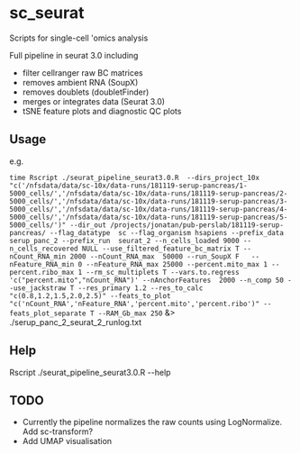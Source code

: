 # sc_seurat
Scripts for single-cell 'omics analysis


Full pipeline in seurat 3.0 including
* filter cellranger raw BC matrices
* removes ambient RNA (SoupX)
* removes doublets (doubletFinder)
* merges or integrates data (Seurat 3.0)
* tSNE feature plots and diagnostic QC plots

## Usage
e.g. 

`time Rscript ./seurat_pipeline_seurat3.0.R  --dirs_project_10x "c('/nfsdata/data/sc-10x/data-runs/181119-serup-pancreas/1-5000_cells/','/nfsdata/data/sc-10x/data-runs/181119-serup-pancreas/2-5000_cells/','/nfsdata/data/sc-10x/data-runs/181119-serup-pancreas/3-5000_cells/','/nfsdata/data/sc-10x/data-runs/181119-serup-pancreas/4-5000_cells/','/nfsdata/data/sc-10x/data-runs/181119-serup-pancreas/5-5000_cells/')" --dir_out /projects/jonatan/pub-perslab/181119-serup-pancreas/ --flag_datatype  sc --flag_organism hsapiens --prefix_data serup_panc_2 --prefix_run  seurat_2 --n_cells_loaded 9000 --n_cells_recovered NULL --use_filtered_feature_bc_matrix T --nCount_RNA_min 2000 --nCount_RNA_max  50000 --run_SoupX F   --nFeature_RNA_min 0 --nFeature_RNA_max 25000 --percent.mito_max 1 --percent.ribo_max 1 --rm_sc_multiplets T --vars.to.regress 'c("percent.mito","nCount_RNA")' --nAnchorFeatures  2000 --n_comp 50 --use_jackstraw T --res_primary 1.2 --res_to_calc  "c(0.8,1.2,1.5,2.0,2.5)" --feats_to_plot "c('nCount_RNA','nFeature_RNA','percent.mito','percent.ribo')" --feats_plot_separate T --RAM_Gb_max 250` &> ./serup_panc_2_seurat_2_runlog.txt

## Help

Rscript ./seurat_pipeline_seurat3.0.R --help

## TODO
* Currently the pipeline normalizes the raw counts using LogNormalize. Add sc-transform?
* Add UMAP visualisation

